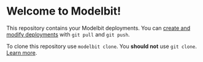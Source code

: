 <!--- readme-version-1 -->

# Welcome to Modelbit!

This repository contains your Modelbit deployments. You can [create and modify deployments](https://doc.modelbit.com/git/deploying-with-git) with `git pull` and `git push`.

To clone this repository use `modelbit clone`. You **should not** use `git clone`. [Learn more](https://doc.modelbit.com/git/modelbit-clone).

<!--- end-mb-readme -->